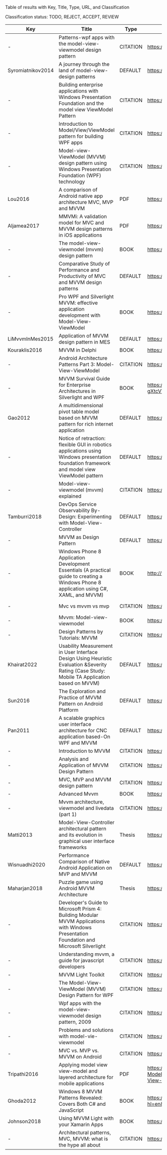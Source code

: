 Table of results with Key, Title, Type, URL, and Classification

Classification status: TODO, REJECT, ACCEPT, REVIEW

| Key               | Title                                                                                                                                        | Type     | URL                                                                                                                                                                                                                                                                             | Classification  | Reason                                                                              |
|-------------------|----------------------------------------------------------------------------------------------------------------------------------------------|----------|---------------------------------------------------------------------------------------------------------------------------------------------------------------------------------------------------------------------------------------------------------------------------------|-----------------|-------------------------------------------------------------------------------------|
| -                 | Patterns-wpf apps with the model-view-viewmodel design pattern                                                                               | CITATION | https://scholar.google.com/scholar?cites=9777780009050957602&as_sdt=2005&sciodt=2007&hl=en                                                                                                                                                                                      | DUPLICATE       | Smith Original Source                                                               |
| Syromiatnikov2014 | A journey through the land of model-view-design patterns                                                                                     | DEFAULT  | https://ieeexplore.ieee.org/abstract/document/6827095/                                                                                                                                                                                                                          | STANDARD_ACCEPT | Well-written definition, View-Controller of MVC is merged into View component       |
| -                 | Building enterprise applications with Windows Presentation Foundation and the model view ViewModel Pattern                                   | CITATION | https://dl.acm.org/doi/abs/10.5555/2011888                                                                                                                                                                                                                                      | REVIEW          | Book, no access                                                                     |
| -                 | Introduction to Model/View/ViewModel pattern for building WPF apps                                                                           | CITATION | https://scholar.google.com/scholar?cites=5509193918330341078&as_sdt=2005&sciodt=2007&hl=en                                                                                                                                                                                      | DUPLICATE       | Gossman Original Source                                                             |
| -                 | Model-view-ViewModel (MVVM) design pattern using Windows Presentation Foundation (WPF) technology                                            | CITATION | https://scholar.google.com/scholar?cites=8579250979290245733&as_sdt=2005&sciodt=2007&hl=en                                                                                                                                                                                      | REVIEW          | No Access                                                                           |
| Lou2016           | A comparison of Android native app architecture MVC, MVP and MVVM                                                                            | PDF      | https://research.tue.nl/files/48628529/Lou_2016.pdf                                                                                                                                                                                                                             | ACCEPT          | Good ViewModel explained (p18f) based on "Pro Business Applications..."             |
| Aljamea2017       | MMVMi: A validation model for MVC and MVVM design patterns in iOS applications                                                               | PDF      | https://www.iaeng.org/IJCS/issues_v45/issue_3/IJCS_45_3_03.pdf                                                                                                                                                                                                                  | STANDARD_ACCEPT | MVVMi is not a new MVVM variation                                                   |
| -                 | The model-view-viewmodel (mvvm) design pattern                                                                                               | BOOK     | https://link.springer.com/chapter/10.1007/978-1-4302-3501-9_13                                                                                                                                                                                                                  | REVIEW          | Book, no Access                                                                     |
| -                 | Comparative Study of Performance and Productivity of MVC and MVVM design patterns                                                            | DEFAULT  | https://www.knepublishing.com/index.php/KnE-Engineering/article/view/1498                                                                                                                                                                                                       | REJECT          | Not English                                                                         |
| -                 | Pro WPF and Silverlight MVVM: effective application development with Model-View-ViewModel                                                    | BOOK     | https://link.springer.com/content/pdf/10.1007/978-1-4302-3163-9.pdf                                                                                                                                                                                                             | REVIEW          | Book, no access                                                                     |
| LiMvvmInMes2015   | Application of MVVM design pattern in MES                                                                                                    | DEFAULT  | https://ieeexplore.ieee.org/abstract/document/7288144/                                                                                                                                                                                                                          | STANDARD_ACCEPT |                                                                                     |
| Kouraklis2016     | MVVM in Delphi                                                                                                                               | BOOK     | https://link.springer.com/content/pdf/10.1007/978-1-4842-2214-0.pdf                                                                                                                                                                                                             | REVIEW          | Extended Benefits, ... (see JabRef)                                                 |
| -                 | Android Architecture Patterns Part 3: Model-View-ViewModel                                                                                   | CITATION | https://scholar.google.com/scholar?cites=7266117203421269613&as_sdt=2005&sciodt=2007&hl=en                                                                                                                                                                                      | DUPLICATE       | See multivocal: AndroidUpdayDevs3Mvvm                                               |
| -                 | MVVM Survival Guide for Enterprise Architectures in Silverlight and WPF                                                                      | BOOK     | https://books.google.com/books?hl=en&lr=&id=EC0on5ZY7zkC&oi=fnd&pg=PT13&dq=mvvm&ots=vxZ-gXtcVW&sig=0JksWPuOkUu-LVi5hJ6X0XGHd5U                                                                                                                                                  | REVIEW          | Ch2: Mentions humble pattern, continue reading on "WPF and Sliverlight enablers"    |
| Gao2012           | A multidimensional pivot table model based on MVVM pattern for rich internet application                                                     | DEFAULT  | https://ieeexplore.ieee.org/abstract/document/6228239/                                                                                                                                                                                                                          | STANDARD_ACCEPT | Places ViewModel in Business Layer                                                  |
| -                 | Notice of retraction: flexible GUI in robotics applications using Windows presentation foundation framework and model view ViewModel pattern | DEFAULT  | https://ieeexplore.ieee.org/abstract/document/5488625/                                                                                                                                                                                                                          | REJECT          | Standard definition, but IEEE mentions violation of publication principles          |
| -                 | Model-view-viewmodel (mvvm) explained                                                                                                        | CITATION | https://scholar.google.com/scholar?cites=5535218144062079100&as_sdt=2005&sciodt=2007&hl=en                                                                                                                                                                                      | DUPLICATE       | See multivocal: AtmoseraJeremyLikness                                               |
| Tamburri2018      | DevOps Service Observability By-Design: Experimenting with Model-View-Controller                                                             | DEFAULT  | https://link.springer.com/chapter/10.1007/978-3-319-99819-0_4                                                                                                                                                                                                                   | STANDARD_ACCEPT | Mentions MVC Observability Problem which is solved by MVVM                          |
| -                 | MVVM as Design Pattern                                                                                                                       | DEFAULT  | https://link.springer.com/chapter/10.1007/978-1-4842-2214-0_1                                                                                                                                                                                                                   | DUPLICATE       | Kouraklis2016                                                                       |
| -                 | Windows Phone 8 Application Development Essentials (A practical guide to creating a Windows Phone 8 application using C#, XAML, and MVVM)    | BOOK     | http://thuvienso.bvu.edu.vn/handle/TVDHBRVT/19421                                                                                                                                                                                                                               | REVIEW          | Book, no access                                                                     |
| -                 | Mvc vs mvvm vs mvp                                                                                                                           | CITATION | https://scholar.google.com/scholar?cites=13088008759075675506&as_sdt=2005&sciodt=2007&hl=en                                                                                                                                                                                     | REJECT          | https://plus.google.com/+AngularJS/posts/aZNVhj355G2 not available any more         |
| -                 | Mvvm: Model-view-viewmodel                                                                                                                   | BOOK     | https://link.springer.com/chapter/10.1007/978-1-4302-2974-2_15                                                                                                                                                                                                                  | REVIEW          | Book, no access                                                                     |
| -                 | Design Patterns by Tutorials: MVVM                                                                                                           | CITATION | https://scholar.google.com/scholar?cites=2587829118217427821&as_sdt=2005&sciodt=2007&hl=en                                                                                                                                                                                      | DUPLICATE       | See multivocal: KodecoDesignPatternsMvvm                                            |
| Khairat2022       | Usability Measurement in User Interface Design Using Heuristic Evaluation &Severity Rating (Case Study: Mobile TA Application based on MVVM) | DEFAULT  | https://ieeexplore.ieee.org/abstract/document/9720876/                                                                                                                                                                                                                          | STANDARD_ACCEPT |                                                                                     |
| Sun2016           | The Exploration and Practice of MVVM Pattern on Android Platform                                                                             | DEFAULT  | https://www.atlantis-press.com/proceedings/icmmita-16/25868250                                                                                                                                                                                                                  | STANDARD_ACCEPT | Badly written paper                                                                 |
| Pan2011           | A scalable graphics user interface architecture for CNC application based-On WPF and MVVM                                                    | DEFAULT  | https://www.scientific.net/AMR.317-319.1931                                                                                                                                                                                                                                     | STANDARD_ACCEPT |                                                                                     |
| -                 | Introduction to MVVM                                                                                                                         | CITATION | https://scholar.google.com/scholar?cites=16485236561653343745&as_sdt=2005&sciodt=2007&hl=en                                                                                                                                                                                     | DUPLICATE       | See multivocal: ObjcioMvvm                                                          |
| -                 | Analysis and Application of MVVM Design Pattern                                                                                              | CITATION | https://scholar.google.com/scholar?cites=9299411980810435110&as_sdt=2005&sciodt=2007&hl=en                                                                                                                                                                                      | REJECT          | Cannot find as accessible paper                                                     |
| -                 | MVC, MVP and MVVM design pattern                                                                                                             | CITATION | https://scholar.google.com/scholar?cites=6809626180951852597&as_sdt=2005&sciodt=2007&hl=en                                                                                                                                                                                      | DUPLICATE       | See multivocal: MediumSinhalMvcMvpMvvm                                              |
| -                 | Advanced Mvvm                                                                                                                                | BOOK     | https://scholar.google.com/scholar?cites=397204007816242727&as_sdt=2005&sciodt=2007&hl=en                                                                                                                                                                                       | REVIEW          | Book, no access                                                                     |
| -                 | Mvvm architecture, viewmodel and livedata (part 1)                                                                                           | CITATION | https://scholar.google.com/scholar?cites=9353793874701069884&as_sdt=2005&sciodt=2007&hl=en                                                                                                                                                                                      | DUPLICATE       | See multivocal: ProAndroidDevSalehMvvmP1                                            |
| Matti2013         | Model-View-Controller architectural pattern and its evolution in graphical user interface frameworks                                         | Thesis   | https://lutpub.lut.fi/handle/10024/92156                                                                                                                                                                                                                                        | STANDARD_ACCEPT | Bachelor Thesis, cites Gossman, Smith, Sanderson 2010 (Pro ASP.NET MVC 2 Framework) |
| Wisnuadhi2020     | Performance Comparison of Native Android Application on MVP and MVVM                                                                         | DEFAULT  | https://www.atlantis-press.com/proceedings/issat-20/125949769                                                                                                                                                                                                                   | ACCEPT          | No Definition, but Performance Benefits compared to MVP                             |
| Maharjan2018      | Puzzle game using Android MVVM Architecture                                                                                                  | Thesis   | https://www.theseus.fi/handle/10024/145871                                                                                                                                                                                                                                      | STANDARD_ACCEPT |                                                                                     |
| -                 | Developer's Guide to Microsoft Prism 4: Building Modular MVVM Applications with Windows Presentation Foundation and Microsoft Silverlight    | CITATION | https://dl.acm.org/doi/abs/10.5555/2012052                                                                                                                                                                                                                                      | REVIEW          | Book, no access                                                                     |
| -                 | Understanding mvvm, a guide for javascript developers                                                                                        | CITATION | https://scholar.google.com/scholar?cites=12214419339905026558&as_sdt=2005&sciodt=2007&hl=en                                                                                                                                                                                     | DUPLICATE       | See multivocal: AddyOsmaniMvvmGuideJs                                               |
| -                 | MVVM Light Toolkit                                                                                                                           | CITATION | https://scholar.google.com/scholar?cites=3112649491315707086&as_sdt=2005&sciodt=2007&hl=en                                                                                                                                                                                      | REJECT          | Outdated, cannot find the source                                                    |
| -                 | The Model-View-ViewModel (MVVM) Design Pattern for WPF                                                                                       | CITATION | https://scholar.google.com/scholar?cites=1439333628229690423&as_sdt=2005&sciodt=2007&hl=en                                                                                                                                                                                      | DUPLICATE       | Smith Original Source                                                               |
| -                 | Wpf apps with the model-view-viewmodel design pattern, 2009                                                                                  | CITATION | https://scholar.google.com/scholar?cites=15451841314974773303&as_sdt=2005&sciodt=2007&hl=en                                                                                                                                                                                     | DUPLICATE       | Smith Original Source                                                               |
| -                 | Problems and solutions with model-vie-viewmodel                                                                                              | CITATION | https://scholar.google.com/scholar?cites=4636545940683975359&as_sdt=2005&sciodt=2007&hl=en                                                                                                                                                                                      | DUPLICATE       | McCarterProblemsMvvm                                                                |
| -                 | MVC vs. MVP vs. MVVM on Android                                                                                                              | CITATION | https://scholar.google.com/scholar?cites=5012341539289322688&as_sdt=2005&sciodt=2007&hl=en                                                                                                                                                                                      | DUPLICATE       | See multivocal: MaxwellRealmAcademy2017                                             |
| Tripathi2016      | Applying model view view-model and layered architecture for mobile applications                                                              | PDF      | https://www.researchgate.net/profile/Shashi-Tripathi-4/publication/328416556_Applying_Model_View_View-Model_and_Layered_Architecture_for_Mobile_Applications/links/5bcce87692851cae21b8ca26/Applying-Model-View-View-Model-and-Layered-Architecture-for-Mobile-Applications.pdf | REJECT          | No MVVM definition, Badly-structured paper                                          |
| Ghoda2012         | Windows 8 MVVM Patterns Revealed: Covers Both C# and JavaScript                                                                              | BOOK     | https://books.google.com/books?hl=en&lr=&id=hG_djAUkyzcC&oi=fnd&pg=PR3&dq=mvvm&ots=p58WMPoMh3&sig=JKX8qAhjgboe4jn_fIJv_OG1hDU                                                                                                                                                   | STANDARD_ACCEPT | MVVM definition in Introduction                                                     |
| Johnson2018       | Using MVVM Light with your Xamarin Apps                                                                                                      | BOOK     | https://link.springer.com/content/pdf/10.1007/978-1-4842-2475-5.pdf                                                                                                                                                                                                             | STANDARD_ACCEPT |                                                                                     |
| -                 | Architectural patterns, MVC, MVVM: what is the hype all about                                                                                | CITATION | https://scholar.google.com/scholar?cites=7446854131980495538&as_sdt=2005&sciodt=2007&hl=en                                                                                                                                                                                      | DUPLICATE       | See multivocal: KotsisMvcMvvmHype                                                   |
